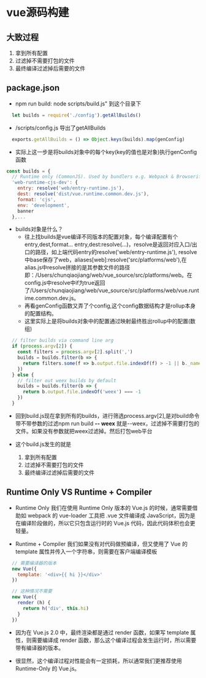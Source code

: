 # vue源码构建

## 大致过程

  1. 拿到所有配置
  2. 过滤掉不需要打包的文件
  3. 最终编译过滤掉后需要的文件

## package.json

- npm run build: node scripts/build.js" 到这个目录下

``` javascript
  let builds = require('./config').getAllBuilds()
```

- /scripts/config.js 导出了getAllBuilds

``` javascript
  exports.getAllBuilds = () => Object.keys(builds).map(genConfig)
```

- 实际上这一步是将builds对象中的每个key(key的值也是对象)执行genConfig函数

``` javascript
const builds = {
  // Runtime only (CommonJS). Used by bundlers e.g. Webpack & Browserify
  'web-runtime-cjs-dev': {
    entry: resolve('web/entry-runtime.js'),
    dest: resolve('dist/vue.runtime.common.dev.js'),
    format: 'cjs',
    env: 'development',
    banner
  },...
```

- builds对象是什么？
  - 往上找builds是vue编译不同版本的配置对象，每个编译配置有个entry,dest,format... entry,dest:resolve(...)，resolve是返回对应入口/出口的路径，如上端代码entry的resolve('web/entry-runtime.js'), resolve中base保存了web，aliases[web]:resolve('src/platforms/web'),在alias.js中resolve拼接的是其参数文件的路径即：/Users/chunqiaojiang/web/vue_source/src/platforms/web。在config.js中resolve中if为true返回了/Users/chunqiaojiang/web/vue_source/src/platforms/web/vue.runtime.common.dev.js。
  - 再看genConfig函数又弄了个config,这个config数据结构才是rollup本身的配置结构。
  - 这里实际上是将builds对象中的配置通过映射最终胜出rollup中的配置(数组)


``` javascript
  // filter builds via command line arg
  if (process.argv[2]) {
    const filters = process.argv[2].split(',')
    builds = builds.filter(b => {
      return filters.some(f => b.output.file.indexOf(f) > -1 || b._name.indexOf(f) > -1)
    })
  } else {
    // filter out weex builds by default
    builds = builds.filter(b => {
      return b.output.file.indexOf('weex') === -1
    })
  }
```

- 回到build.js现在拿到所有的builds，进行筛选process.argv[2],是对build命令带不带参数的过滤npm run build **-- weex** 就是--weex，过滤掉不需要打包的文件。如果没有参数就把weex过滤掉。然后打包web平台

- 这个build.js发生的就是
  1. 拿到所有配置
  2. 过滤掉不需要打包的文件
  3. 最终编译过滤掉后需要的文件

## Runtime Only VS Runtime + Compiler

- Runtime Only
我们在使用 Runtime Only 版本的 Vue.js 的时候，通常需要借助如 webpack 的 vue-loader 工具把 .vue 文件编译成 JavaScript，因为是在编译阶段做的，所以它只包含运行时的 Vue.js 代码，因此代码体积也会更轻量。

- Runtime + Compiler
我们如果没有对代码做预编译，但又使用了 Vue 的 template 属性并传入一个字符串，则需要在客户端编译模板

``` javascript
  // 需要编译器的版本
  new Vue({
    template: '<div>{{ hi }}</div>'
  })

  // 这种情况不需要
  new Vue({
    render (h) {
      return h('div', this.hi)
    }
  })
```

- 因为在 Vue.js 2.0 中，最终渲染都是通过 render 函数，如果写 template 属性，则需要编译成 render 函数，那么这个编译过程会发生运行时，所以需要带有编译器的版本。

- 很显然，这个编译过程对性能会有一定损耗，所以通常我们更推荐使用 Runtime-Only 的 Vue.js。
